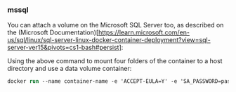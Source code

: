 ### mssql

You can attach a volume on the Microsoft SQL Server too, as described on the (Microsoft Documentation)[https://learn.microsoft.com/en-us/sql/linux/sql-server-linux-docker-container-deployment?view=sql-server-ver15&pivots=cs1-bash#persist]:

Using the above command to mount four folders of the container to a host directory and use a data volume container:

```ps
docker run --name container-name -e 'ACCEPT-EULA=Y' -e 'SA_PASSWORD=password' -p 1433:1433 -v <VOLUME>:/var/opt/mssql --volume='C:\Docker\Containers\SQL Server\Pix\Data\':/var/opt/mssql/data --volume='C:\Docker\Containers\SQL Server\Pix\Log\':/var/opt/mssql/log --volume='C:\Docker\Containers\SQL Server\Pix\Secrets\':/var/opt/mssql/secrets --volume='C:\Docker\Containers\SQL Server\Pix\Tmp\':/tmp -d mcr.microsoft.com/mssql/server
```
